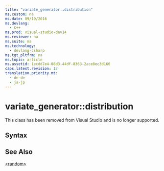 ```yaml
---
title: "variate_generator::distribution"
ms.custom: na
ms.date: 09/19/2016
ms.devlang: 
  - C++
ms.prod: visual-studio-dev14
ms.reviewer: na
ms.suite: na
ms.technology: 
  - devlang-csharp
ms.tgt_pltfrm: na
ms.topic: article
ms.assetid: 1ecdd7e4-08d3-44df-8363-2ace8ec3d160
caps.latest.revision: 17
translation.priority.mt: 
  - de-de
  - ja-jp
---
```

# variate_generator::distribution
This class has been removed from Visual Studio and is no longer supported.  
  
## Syntax  
  
## See Also  
 [<random\>](../vs140/-random-.md)
